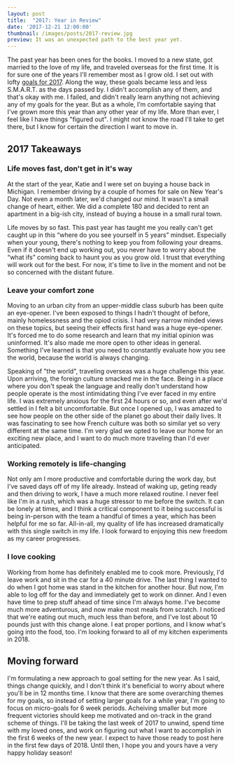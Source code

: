 ```yaml
---
layout: post
title:  "2017: Year in Review"
date: '2017-12-21 12:00:00'
thumbnail: /images/posts/2017-review.jpg
preview: It was an unexpected path to the best year yet.
---
```

The past year has been ones for the books. I moved to a new state, got married to the love of my life, and traveled overseas for the first time. It is for sure one of the years I'll remember most as I grow old. I set out with lofty [goals for 2017](/blog/2017-the-year-ahead.html). Along the way, these goals became less and less S.M.A.R.T. as the days passed by. I didn't accomplish any of them, and that's okay with me. I failed, and didn't really learn anything not achieving any of my goals for the year. But as a whole, I’m comfortable saying that I've grown more this year than any other year of my life. More than ever, I feel like I have things "figured out". I might not know the road I'll take to get there, but I know for certain the direction I want to move in. 

## 2017 Takeaways

### Life moves fast, don't get in it's way

At the start of the year, Katie and I were set on buying a house back in Michigan. I remember driving by a couple of homes for sale on New Year's Day. Not even a month later, we'd changed our mind. It wasn't a small change of heart, either. We did a complete 180 and decided to rent an apartment in a big-ish city, instead of buying a house in a small rural town.

Life moves by so fast. This past year has taught me you really can't get caught up in this “where do you see yourself in 5 years” mindset. Especially when your young, there's nothing to keep you from following your dreams. Even if it doesn't end up working out, you never have to worry about the “what ifs” coming back to haunt you as you grow old. I trust that everything will work out for the best. For now, it's time to live in the moment and not be so concerned with the distant future.

### Leave your comfort zone

Moving to an urban city from an upper-middle class suburb has been quite an eye-opener. I've been exposed to things I hadn't thought of before, mainly homelessness and the opiod crisis. I had very narrow minded views on these topics, but seeing their effects first hand was a huge eye-opener. It's forced me to do some research and learn that my initial opinion was uninformed. It's also made me more open to other ideas in general. Something I've learned is that you need to constantly evaluate how you see the world, because the world is always changing.

Speaking of "the world", traveling overseas was a huge challenge this year. Upon arriving, the foreign culture smacked me in the face. Being in a place where you don't speak the language and really don't understand how people operate is the most intimidating thing I've ever faced in my entire life. I was extremely anxious for the first 24 hours or so, and even after we'd settled in I felt a bit uncomfortable. But once I opened up, I was amazed to see how people on the other side of the planet go about their daily lives. It was fascinating to see how French culture was both so similar yet so very different at the same time. I'm very glad we opted to leave our home for an exciting new place, and I want to do much more traveling than I'd ever anticipated.

### Working remotely is life-changing

Not only am I more productive and comfortable during the work day, but I've saved days off of my life already. Instead of waking up, geting ready and then driving to work, I have a much more relaxed routine. I never feel like I'm in a rush, which was a huge stressor to me before the switch. It can be lonely at times, and I think a critical component to it being successful is being in-person with the team a handful of times a year, which has been helpful for me so far. All-in-all, my quality of life has increased dramatically with this single switch in my life. I look forward to enjoying this new freedom as my career progresses.

### I love cooking
Working from home has definitely enabled me to cook more. Previously, I'd leave work and sit in the car for a 40 minute drive. The last thing I wanted to do when I got home was stand in the kitchen for another hour. But now, I'm able to log off for the day and immediately get to work on dinner. And I even have time to prep stuff ahead of time since I'm always home. I've become much more adventurous, and now make most meals from scratch. I noticed that we're eating out much, much less than before, and I've lost about 10 pounds just with this change alone. I eat proper portions, and I know what's going into the food, too. I'm looking forward to all of my kitchen experiments in 2018.

## Moving forward
I'm formulating a new approach to goal setting for the new year. As I said, things change quickly, and I don't think it's beneficial to worry about where you'll be in 12 months time. I know that there are some overarching themes for my goals, so instead of setting larger goals for a while year, I'm going to focus on micro-goals for 6 week periods. Acheiving smaller but more frequent victories should keep me motivated and on-track in the grand scheme of things. I'll be taking the last week of 2017 to unwind, spend time with my loved ones, and work on figuring out what I want to accomplish in the first 6 weeks of the new year. I expect to have those ready to post here in the first few days of 2018. Until then, I hope you and yours have a very happy holiday season!

